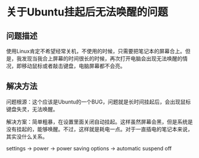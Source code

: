 # 关于Ubuntu挂起后无法唤醒的问题

## 问题描述

使用Linux肯定不希望经常关机，不使用的时候，只需要把笔记本的屏幕合上。但是，我发现当我合上屏幕的时间很长的时候，再次打开电脑会出现无法唤醒的情况，即移动鼠标或者敲击键盘，电脑屏幕都不会亮。

## 解决方法

问题根源：这个应该是Ubuntu的一个BUG，问题就是长时间挂起后，会出现鼠标键盘失灵，无法唤醒。

解决方案：简单粗暴，在设置里面关闭自动挂起。这样虽然屏幕会黑，但是系统是没有挂起的，能够唤醒。不过，这样就是耗电一点。对于一直插电的笔记本来说，其实没什么关系。

settings -> power -> power saving options -> automatic suspend off